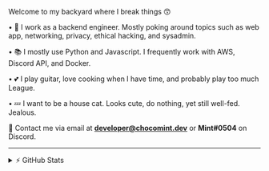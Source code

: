 Welcome to my backyard where I break things 😙 

• 🎀 I work as a backend engineer. Mostly poking around topics such as web app, networking, privacy, ethical hacking, and sysadmin.

• 📚 I mostly use Python and Javascript. I frequently work with AWS, Discord API, and Docker.

• 💕 I play guitar, love cooking when I have time, and probably play too much League.

• 💤 I want to be a house cat. Looks cute, do nothing, yet still well-fed. Jealous.

🍻 Contact me via email at **developer@chocomint.dev** or **Mint#0504** on Discord.

---

<details>
    <summary>⚡ GitHub Stats</summary>
<img height="150px" align="center" alt="Mint's GitHub Stats" src="https://github-readme-stats-lunarmint.vercel.app/api?username=lunarmint&count_private=true&show_icons=true&hide_title=true&hide_border=true&title_color=00ffdf&icon_color=00ffdf&text_color=141823&bg_color=0,4158d0,c850c0,ffcc70&include_all_commits=false"/>
<img height="150px" align="center" alt="Mint's Most Used Languages" src="https://github-readme-stats-lunarmint.vercel.app/api/top-langs/?username=lunarmint&hide_title=true&hide_border=true&langs_count=8&layout=compact&title_color=141823&bg_color=0,ffcc70,c850c0,4158d0"/>
</details>
